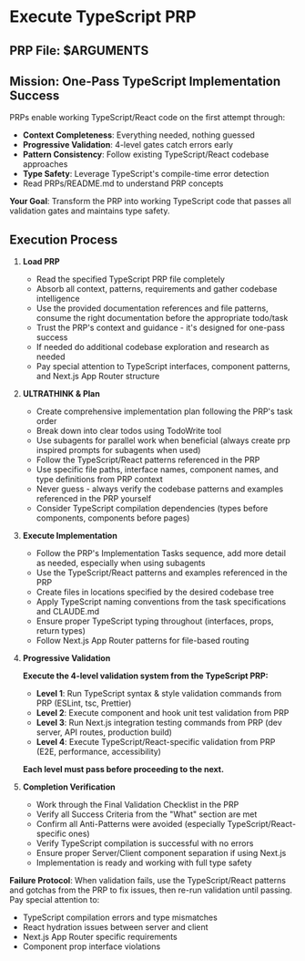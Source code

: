 # Execute TypeScript PRP

## PRP File: $ARGUMENTS

## Mission: One-Pass TypeScript Implementation Success

PRPs enable working TypeScript/React code on the first attempt through:

- **Context Completeness**: Everything needed, nothing guessed
- **Progressive Validation**: 4-level gates catch errors early
- **Pattern Consistency**: Follow existing TypeScript/React codebase approaches
- **Type Safety**: Leverage TypeScript's compile-time error detection
- Read PRPs/README.md to understand PRP concepts

**Your Goal**: Transform the PRP into working TypeScript code that passes all validation gates and maintains type safety.

## Execution Process

1. **Load PRP**
   - Read the specified TypeScript PRP file completely
   - Absorb all context, patterns, requirements and gather codebase intelligence
   - Use the provided documentation references and file patterns, consume the right documentation before the appropriate todo/task
   - Trust the PRP's context and guidance - it's designed for one-pass success
   - If needed do additional codebase exploration and research as needed
   - Pay special attention to TypeScript interfaces, component patterns, and Next.js App Router structure

2. **ULTRATHINK & Plan**
   - Create comprehensive implementation plan following the PRP's task order
   - Break down into clear todos using TodoWrite tool
   - Use subagents for parallel work when beneficial (always create prp inspired prompts for subagents when used)
   - Follow the TypeScript/React patterns referenced in the PRP
   - Use specific file paths, interface names, component names, and type definitions from PRP context
   - Never guess - always verify the codebase patterns and examples referenced in the PRP yourself
   - Consider TypeScript compilation dependencies (types before components, components before pages)

3. **Execute Implementation**
   - Follow the PRP's Implementation Tasks sequence, add more detail as needed, especially when using subagents
   - Use the TypeScript/React patterns and examples referenced in the PRP
   - Create files in locations specified by the desired codebase tree
   - Apply TypeScript naming conventions from the task specifications and CLAUDE.md
   - Ensure proper TypeScript typing throughout (interfaces, props, return types)
   - Follow Next.js App Router patterns for file-based routing

4. **Progressive Validation**

   **Execute the 4-level validation system from the TypeScript PRP:**
   - **Level 1**: Run TypeScript syntax & style validation commands from PRP (ESLint, tsc, Prettier)
   - **Level 2**: Execute component and hook unit test validation from PRP
   - **Level 3**: Run Next.js integration testing commands from PRP (dev server, API routes, production build)
   - **Level 4**: Execute TypeScript/React-specific validation from PRP (E2E, performance, accessibility)

   **Each level must pass before proceeding to the next.**

5. **Completion Verification**
   - Work through the Final Validation Checklist in the PRP
   - Verify all Success Criteria from the "What" section are met
   - Confirm all Anti-Patterns were avoided (especially TypeScript/React-specific ones)
   - Verify TypeScript compilation is successful with no errors
   - Ensure proper Server/Client component separation if using Next.js
   - Implementation is ready and working with full type safety

**Failure Protocol**: When validation fails, use the TypeScript/React patterns and gotchas from the PRP to fix issues, then re-run validation until passing. Pay special attention to:
- TypeScript compilation errors and type mismatches
- React hydration issues between server and client
- Next.js App Router specific requirements
- Component prop interface violations
